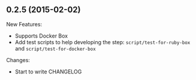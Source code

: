 ## 0.2.5 (2015-02-02)

New Features:

* Supports Docker Box
* Add test scripts to help developing the step: `script/test-for-ruby-box` and `script/test-for-docker-box`

Changes:

* Start to write CHANGELOG
